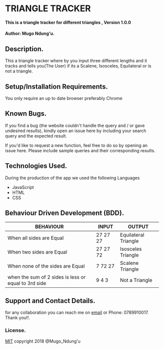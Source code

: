 # TRIANGLE TRACKER

#### This is a triangle tracker for different triangles , Version 1.0.0

#### Author: Mugo Ndung'u.

## Description.

This a triangle tracker where by you input three different lengths and it tracks and tells you(The User) if its a Scalene, Isosceles, Equilateral or is not a triangle.

## Setup/Installation Requirements.

You only require an up to date browser preferably Chrome
## Known Bugs.

If you find a bug (the website couldn't handle the query and / or gave undesired results), kindly open an issue here by including your search query and the expected result.

If you'd like to request a new function, feel free to do so by opening an issue here. Please include sample queries and their corresponding results.
## Technologies Used.

During the production of the app we used the following Languages
 * JavaScript
 * HTML
 * CSS

## Behaviour Driven Development (BDD).
|BEHAVIOUR | INPUT | OUTPUT|
|----------|-------|-------|
| When all sides are Equal| 27 27 27 | Equilateral Triangle |
| When two sides are Equal| 27 27 72 | Isosceles Triangle  |
| When none of the sides are Equal | 7 72 27 | Scalene Triangle |
| when the sum of 2 sides is less or equal to 3rd side| 9 4 3 | Not a Triangle |


## Support and Contact Details.

for any collaboration you can reach me on [email](twinnymugo@gmail.com) or Phone: 0789910017. Thank you!!.

### License.
[MIT](License.txt) copyright 2018 @Mugo_Ndung'u  
